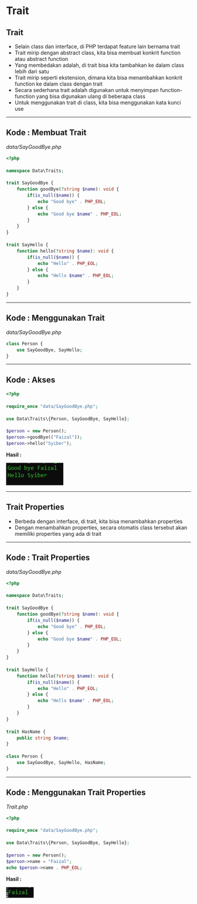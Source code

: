# Trait

## Trait

- Selain class dan interface, di PHP terdapat feature lain bernama trait
- Trait mirip dengan abstract class, kita bisa membuat konkrit function atau abstract function
- Yang membedakan adalah, di trait bisa kita tambahkan ke dalam class lebih dari satu
- Trait mirip seperti ekstension, dimana kita bisa menambahkan konkrit function ke dalam class dengan trait
- Secara sederhana trait adalah digunakan untuk menyimpan function-function yang bisa digunakan ulang di beberapa class
- Untuk menggunakan trait di class, kita bisa menggunakan kata kunci use

---

## Kode : Membuat Trait

*data/SayGoodBye.php*

```php
<?php

namespace Data\Traits;

trait SayGoodBye {
    function goodBye(?string $name): void {
        if(is_null($name)) {
            echo "Good bye" . PHP_EOL;
        } else {
            echo "Good bye $name" . PHP_EOL;
        }
    }
}

trait SayHello {
    function hello(?string $name): void {
        if(is_null($name)) {
            echo "Hello" . PHP_EOL;
        } else {
            echo "Hello $name" . PHP_EOL;
        }
    }
}
```

---

## Kode : Menggunakan Trait

*data/SayGoodBye.php*

```php
class Person {
    use SayGoodBye, SayHello;
}
```

---

## Kode : Akses


```php
<?php

require_once "data/SayGoodBye.php";

use Data\Traits\{Person, SayGoodBye, SayHello};

$person = new Person();
$person->goodBye(("Faizal"));
$person->hello("Syiber");
```


**Hasil :**

![1](../assets/img/25/1.webp)

---

## Trait Properties
- Berbeda dengan interface, di trait, kita bisa menambahkan properties
- Dengan menambahkan properties, secara otomatis class tersebut akan memiliki properties yang ada di trait

---

## Kode : Trait Properties

*data/SayGoodBye.php*

```php
<?php

namespace Data\Traits;

trait SayGoodBye {
    function goodBye(?string $name): void {
        if(is_null($name)) {
            echo "Good bye" . PHP_EOL;
        } else {
            echo "Good bye $name" . PHP_EOL;
        }
    }
}

trait SayHello {
    function hello(?string $name): void {
        if(is_null($name)) {
            echo "Hello" . PHP_EOL;
        } else {
            echo "Hello $name" . PHP_EOL;
        }
    }
}

trait HasName {
    public string $name;
}

class Person {
    use SayGoodBye, SayHello, HasName;
}
```

---

## Kode : Menggunakan Trait Properties

*Trait.php*

```php
<?php

require_once "data/SayGoodBye.php";

use Data\Traits\{Person, SayGoodBye, SayHello};

$person = new Person();
$person->name = "Faizal";
echo $person->name . PHP_EOL;
```

**Hasil :**

![2](../assets/img/25/2.webp)